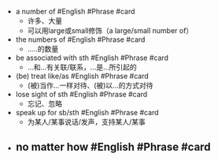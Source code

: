 - a number of #English #Phrase #card
	- 许多、大量
	- 可以用large或small修饰（a large/small number of）
- the numbers of #English #Phrase #card
	- .....的数量
- be associated with sth #English #Phrase #card
	- ...和...有关联/联系，...是...所引起的
- (be) treat like/as #English #Phrase #card
	- (被)当作...一样对待、(被)以...的方式对待
- lose sight of sth #English #Phrase #card
	- 忘记、忽略
- speak up for sb/sth #English #Phrase #card
	- 为某人/某事说话/发声，支持某人/某事
- no matter how #English #Phrase #card
	-
